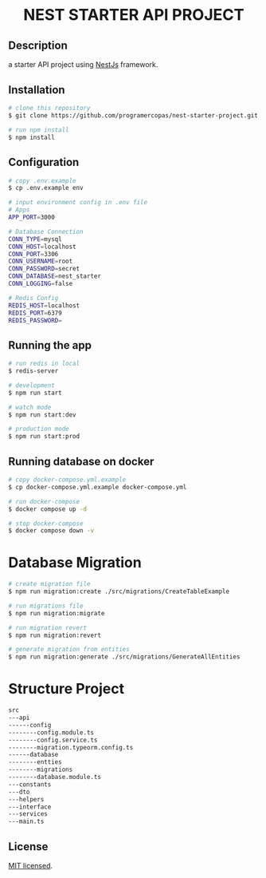 <p align="center" style="font-size: 31px; font-weight:bold;">NEST STARTER API PROJECT</p>
  
## Description

a starter API project using [NestJs](https://github.com/nestjs/nest) framework.

## Installation

```bash
# clone this repository
$ git clone https://github.com/programercopas/nest-starter-project.git

# run npm install
$ npm install
```

## Configuration
```bash
# copy .env.example
$ cp .env.example env

# input environment config in .env file
# Apps
APP_PORT=3000

# Database Connection
CONN_TYPE=mysql
CONN_HOST=localhost
CONN_PORT=3306
CONN_USERNAME=root
CONN_PASSWORD=secret
CONN_DATABASE=nest_starter
CONN_LOGGING=false

# Redis Config
REDIS_HOST=localhost
REDIS_PORT=6379
REDIS_PASSWORD=
```

## Running the app

```bash
# run redis in local
$ redis-server

# development
$ npm run start

# watch mode
$ npm run start:dev

# production mode
$ npm run start:prod
```

## Running database on docker
```bash
# copy docker-compose.yml.example
$ cp docker-compose.yml.example docker-compose.yml

# run docker-compose
$ docker compose up -d  

# stop docker-compose
$ docker compose down -v 
```

# Database Migration
```bash
# create migration file
$ npm run migration:create ./src/migrations/CreateTableExample

# run migrations file
$ npm run migration:migrate

# run migration revert
$ npm run migration:revert

# generate migration from entities
$ npm run migration:generate ./src/migrations/GenerateAllEntities
```
# Structure Project
```bash
src
---api
------config
--------config.module.ts
--------config.service.ts
--------migration.typeorm.config.ts
------database
--------entties
--------migrations
--------database.module.ts
---constants
---dto
---helpers
---interface
---services
---main.ts
```

## License

[MIT licensed](LICENSE).
